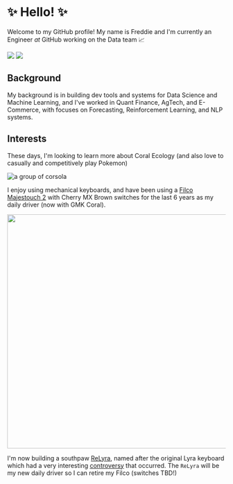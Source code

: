 # :sparkles: Hello! :sparkles:

Welcome to my GitHub profile! My name is Freddie and I'm currently an Engineer *at* GitHub working on the Data team 📈 

<a href="https://www.linkedin.com/in/frederickvargus"><img src="https://img.shields.io/badge/LinkedIn-0077B5?style=for-the-badge&logo=linkedin&logoColor=white"/></a> <a href="https://www.twitter.com/freddie_v4"><img src="https://img.shields.io/badge/Twitter-1DA1F2?style=for-the-badge&logo=twitter&logoColor=white"/></a>

## Background
My background is in building dev tools and systems for Data Science and Machine Learning, and I've worked in Quant Finance, AgTech, and E-Commerce, with focuses on Forecasting, Reinforcement Learning, and NLP systems. 

## Interests
These days, I'm looking to learn more about Coral Ecology (and also love to casually and competitively play Pokemon)

![a group of corsola](https://i.kym-cdn.com/photos/images/original/001/199/938/1bb.gif)

I enjoy using mechanical keyboards, and have been using a [Filco Majestouch 2](https://www.diatec.co.jp/en/det.php?prod_c=763) with Cherry MX Brown switches for the last 6 years as my daily driver (now with GMK Coral).

<img src="https://user-images.githubusercontent.com/8339018/186967582-10e98f04-ebb8-491e-ae4f-35fadbd0463c.jpg" width="540">


I'm now building a southpaw [ReLyra](https://github.com/PiKeeb/lyra-keyboard), named after the original Lyra keyboard which had a very interesting [controversy](https://geekhack.org/index.php?topic=104916.msg3086583#msg3086583) that occurred. The `ReLyra` will be my new daily driver so I can retire my Filco (switches TBD!)
